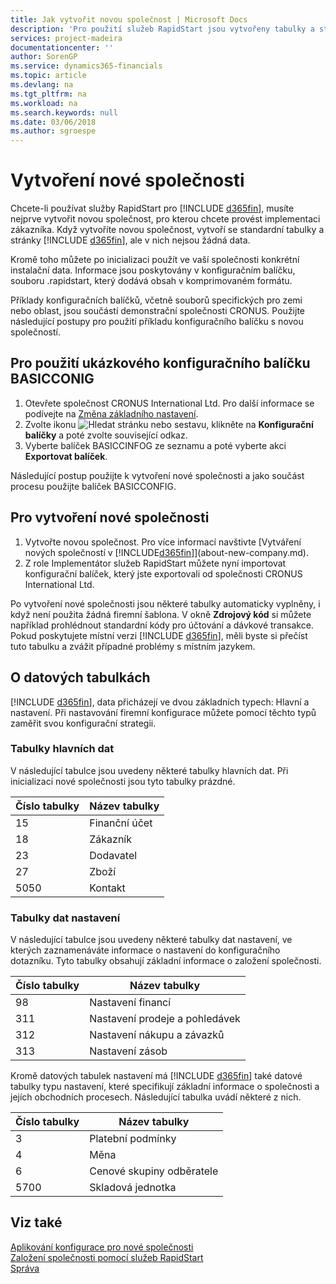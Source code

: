 ```yaml
---
title: Jak vytvořit novou společnost | Microsoft Docs
description: 'Pro použití služeb RapidStart jsou vytvořeny tabulky a stránky, ale v nich nejsou žádná data.'
services: project-madeira
documentationcenter: ''
author: SorenGP
ms.service: dynamics365-financials
ms.topic: article
ms.devlang: na
ms.tgt_pltfrm: na
ms.workload: na
ms.search.keywords: null
ms.date: 03/06/2018
ms.author: sgroespe
---
```

# <a name="create-a-new-company"></a>Vytvoření nové společnosti
Chcete-li používat služby RapidStart pro [!INCLUDE [d365fin](includes/d365fin_md.md)], musíte nejprve vytvořit novou společnost, pro kterou chcete provést implementaci zákazníka. Když vytvoříte novou společnost, vytvoří se standardní tabulky a stránky [!INCLUDE [d365fin](includes/d365fin_md.md)], ale v nich nejsou žádná data.

Kromě toho můžete po inicializaci použít ve vaší společnosti konkrétní instalační data. Informace jsou poskytovány v konfiguračním balíčku, souboru .rapidstart, který dodává obsah v komprimovaném formátu.  

Příklady konfiguračních balíčků, včetně souborů specifických pro zemi nebo oblast, jsou součástí demonstrační společnosti CRONUS. Použijte následující postupy pro použití příkladu konfiguračního balíčku s novou společností.  

## <a name="to-use-the-sample-basicconfig-configuration-package"></a>Pro použití ukázkového konfiguračního balíčku BASICCONIG  
1. Otevřete společnost CRONUS International Ltd. Pro další informace se podívejte na [Změna základního nastavení](ui-change-basic-settings.md).
2. Zvolte ikonu ![Hledat stránku nebo sestavu](media/ui-search/search_small.png "ikona Hledat stránku nebo sestavu"), klikněte na **Konfigurační balíčky** a poté zvolte související odkaz.  
3. Vyberte balíček BASICCINFOG ze seznamu a poté vyberte akci **Exportovat balíček**.  

Následující postup použijte k vytvoření nové společnosti a jako součást procesu použijte balíček BASICCONFIG.  

## <a name="to-create-a-new-company"></a>Pro vytvoření nové společnosti  
1. Vytvořte novou společnost. Pro více informací navštivte [Vytváření nových společností v [!INCLUDE[d365fin](includes/d365fin_md.md)]](about-new-company.md).
2. Z role Implementátor služeb RapidStart můžete nyní importovat konfigurační balíček, který jste exportovali od společnosti CRONUS International Ltd.

Po vytvoření nové společnosti jsou některé tabulky automaticky vyplněny, i když není použita žádná firemní šablona. V okně **Zdrojový kód** si můžete například prohlédnout standardní kódy pro účtování a dávkové transakce. Pokud poskytujete místní verzi [!INCLUDE [d365fin](includes/d365fin_md.md)], měli byste si přečíst tuto tabulku a zvážit případné problémy s místním jazykem.

## <a name="about-data-tables"></a>O datových tabulkách
[!INCLUDE [d365fin](includes/d365fin_md.md)], data přicházejí ve dvou základních typech: Hlavní a nastavení. Při nastavování firemní konfigurace můžete pomocí těchto typů zaměřit svou konfigurační strategii.  

### <a name="master-data-tables"></a>Tabulky hlavních dat  
V následující tabulce jsou uvedeny některé tabulky hlavních dat. Při inicializaci nové společnosti jsou tyto tabulky prázdné.  

|Číslo tabulky|Název tabulky|  
|-------------------|--------------------|  
|15|Finanční účet|  
|18|Zákazník|  
|23|Dodavatel|  
|27|Zboží|  
|5050|Kontakt|  

### <a name="setup-data-tables"></a>Tabulky dat nastavení  
V následující tabulce jsou uvedeny některé tabulky dat nastavení, ve kterých zaznamenáváte informace o nastavení do konfiguračního dotazníku. Tyto tabulky obsahují základní informace o založení společnosti.  

|Číslo tabulky|Název tabulky|  
|-------------------|--------------------|  
|98|Nastavení financí|  
|311|Nastavení prodeje a pohledávek|  
|312|Nastavení nákupu a závazků|  
|313|Nastavení zásob|  

Kromě datových tabulek nastavení má [!INCLUDE [d365fin](includes/d365fin_md.md)] také datové tabulky typu nastavení, které specifikují základní informace o společnosti a jejích obchodních procesech. Následující tabulka uvádí některé z nich.  

|Číslo tabulky|Název tabulky|  
|-------------------|--------------------|  
|3|Platební podmínky|  
|4|Měna|  
|6|Cenové skupiny odběratele|  
|5700|Skladová jednotka|

  

## <a name="see-also"></a>Viz také  
[Aplikování konfigurace pro nové společnosti](admin-apply-configuration-to-new-companies.md)  
[Založení společnosti pomocí služeb RapidStart](admin-set-up-a-company-with-rapidstart.md)  
[Správa](admin-setup-and-administration.md)
